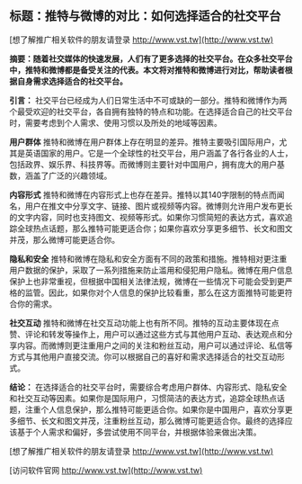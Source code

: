 ## **标题：推特与微博的对比：如何选择适合的社交平台**

[想了解推广相关软件的朋友请登录 http://www.vst.tw](http://www.vst.tw)

**摘要：随着社交媒体的快速发展，人们有了更多选择的社交平台。在众多社交平台中，推特和微博都是备受关注的代表。本文将对推特和微博进行对比，帮助读者根据自身需求选择适合的社交平台。**

**引言：**
社交平台已经成为人们日常生活中不可或缺的一部分。推特和微博作为两个最受欢迎的社交平台，各自拥有独特的特点和功能。在选择适合自己的社交平台时，需要考虑到个人需求、使用习惯以及所处的地域等因素。

**用户群体**
推特和微博在用户群体上存在明显的差异。推特主要吸引国际用户，尤其是英语国家的用户。它是一个全球性的社交平台，用户涵盖了各行各业的人士，包括政界、娱乐界、科技界等。而微博则主要针对中国用户，拥有庞大的用户基数，涵盖了广泛的兴趣领域。

**内容形式**
推特和微博在内容形式上也存在差异。推特以其140字限制的特点而闻名，用户在推文中分享文字、链接、图片或视频等内容。微博则允许用户发布更长的文字内容，同时也支持图文、视频等形式。如果你习惯简短的表达方式，喜欢追踪全球热点话题，那么推特可能更适合你；如果你喜欢分享更多细节、长文和图文并茂，那么微博可能更适合你。

**隐私和安全**
推特和微博在隐私和安全方面有不同的政策和措施。推特相对更注重用户数据的保护，采取了一系列措施来防止滥用和侵犯用户隐私。微博在用户信息保护上也非常重视，但根据中国相关法律法规，微博在一些情况下可能会受到更严格的监管。因此，如果你对个人信息的保护比较看重，那么在这方面推特可能更符合你的需求。

**社交互动**
推特和微博在社交互动功能上也有所不同。推特的互动主要体现在点赞、评论和转发等操作上，用户可以通过这些方式与其他用户互动、表达观点和分享内容。而微博则更注重用户之间的关注和粉丝互动，用户可以通过评论、私信等方式与其他用户直接交流。你可以根据自己的喜好和需求选择适合的社交互动形式。

**结论：**
在选择适合的社交平台时，需要综合考虑用户群体、内容形式、隐私安全和社交互动等因素。如果你是国际用户，习惯简洁的表达方式，追踪全球热点话题，注重个人信息保护，那么推特可能更适合你。如果你是中国用户，喜欢分享更多细节、长文和图文并茂，注重粉丝互动，那么微博可能更适合你。最终的选择应该基于个人需求和偏好，多尝试使用不同平台，并根据体验来做出决策。

[想了解推广相关软件的朋友请登录 http://www.vst.tw](http://www.vst.tw)


[访问软件官网 http://www.vst.tw](http://www.vst.tw)
